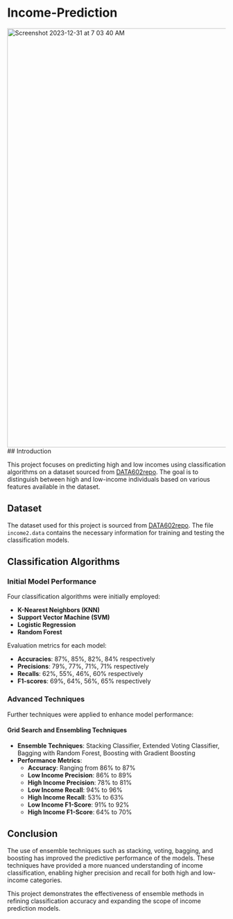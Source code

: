 # Income-Prediction

<img width="966" alt="Screenshot 2023-12-31 at 7 03 40 AM" src="https://github.com/karthikvibuthi/Income-Prediction/assets/141452458/cbec512f-6807-45ed-a6b4-eee9be6504bd">
## Introduction

This project focuses on predicting high and low incomes using classification algorithms on a dataset sourced from [DATA602repo](https://github.com/cvrg-iyte/DATA602repo). The goal is to distinguish between high and low-income individuals based on various features available in the dataset.

## Dataset

The dataset used for this project is sourced from [DATA602repo](https://github.com/cvrg-iyte/DATA602repo). The file `income2.data` contains the necessary information for training and testing the classification models.

## Classification Algorithms

### Initial Model Performance

Four classification algorithms were initially employed:
- **K-Nearest Neighbors (KNN)**
- **Support Vector Machine (SVM)**
- **Logistic Regression**
- **Random Forest**

Evaluation metrics for each model:
- **Accuracies**: 87%, 85%, 82%, 84% respectively
- **Precisions**: 79%, 77%, 71%, 71% respectively
- **Recalls**: 62%, 55%, 46%, 60% respectively
- **F1-scores**: 69%, 64%, 56%, 65% respectively

### Advanced Techniques

Further techniques were applied to enhance model performance:

#### Grid Search and Ensembling Techniques

- **Ensemble Techniques**: Stacking Classifier, Extended Voting Classifier, Bagging with Random Forest, Boosting with Gradient Boosting
- **Performance Metrics**:
  - **Accuracy**: Ranging from 86% to 87%
  - **Low Income Precision**: 86% to 89%
  - **High Income Precision**: 78% to 81%
  - **Low Income Recall**: 94% to 96%
  - **High Income Recall**: 53% to 63%
  - **Low Income F1-Score**: 91% to 92%
  - **High Income F1-Score**: 64% to 70%

## Conclusion

The use of ensemble techniques such as stacking, voting, bagging, and boosting has improved the predictive performance of the models. These techniques have provided a more nuanced understanding of income classification, enabling higher precision and recall for both high and low-income categories.

This project demonstrates the effectiveness of ensemble methods in refining classification accuracy and expanding the scope of income prediction models.




